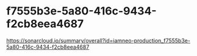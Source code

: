 # f7555b3e-5a80-416c-9434-f2cb8eea4687
https://sonarcloud.io/summary/overall?id=iamneo-production_f7555b3e-5a80-416c-9434-f2cb8eea4687
